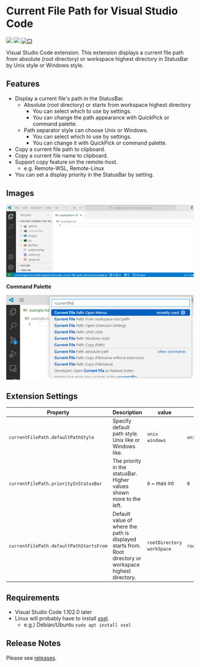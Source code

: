 # Current File Path for Visual Studio Code

![](https://img.shields.io/badge/Release-v4.0.0-blue.svg?style=flat-square)
![](https://img.shields.io/badge/vscode-^1.102.0-blue.svg?style=flat-square)
[![CI](https://github.com/yoshinorin/vscode-current-file-path-extension/actions/workflows/ci.yaml/badge.svg)](https://github.com/yoshinorin/vscode-current-file-path-extension/actions/workflows/ci.yaml)

Visual Studio Code extension. This extension displays a current file path from absolute (root directory) or workspace highest directory in StatusBar by Unix style or Windows style.

## Features

* Display a current file's path in the StatusBar.
    * Absolute (root directory) or starts from workspace highest directory
        * You can select which to use by settings.
        * You can change the path appearance with QuickPick or command palette.
    * Path separator style can choose Unix or Windows.
        * You can select which to use by settings.
        * You can change it with QuickPick or command palette.
* Copy a current file path to clipboard.
* Copy a current file name to clipboard.
* Support copy feature on the remote-host.
    * e.g. Remote-WSL, Remote-Linux
* You can set a display priority in the StatusBar by setting.

## Images

![](https://raw.githubusercontent.com/yoshinorin/vscode-current-file-path-extension/master/images/image.gif)

**Command Palette**

![](https://raw.githubusercontent.com/yoshinorin/vscode-current-file-path-extension/master/images/command-palette.png)

## Extension Settings

|Property|Description|value|Default|
|---|---|---|---|
|`currentFilePath.defaultPathStyle`|Specify default path style. Unix like or Windows like.|`unix` <br> `windows`|`unix`|
|`currentFilePath.priorityInStatusBar`|The priority in the statusBar. Higher values shown more to the left.| `0` ~ max int |`0`|
|`currentFilePath.defaultPathStartsFrom`|Default value of where the path is displayed starts from. Root directory or workspace highest directory.|`rootDirectory` <br> `workSpace`|`rootDirectory`|

## Requirements

* Visual Studio Code 1.102.0 later
* Linux will probably have to install [xsel](https://linux.die.net/man/1/xsel).
    * e.g.) Debian/Ubuntu `sudo apt install xsel`

## Release Notes

Please see [releases](https://github.com/yoshinorin/vscode-current-file-path-extension/releases).
